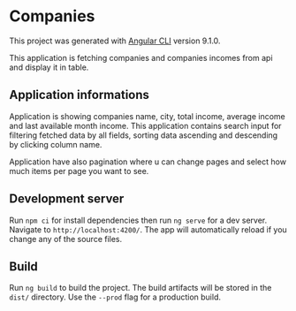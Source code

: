 # Companies

This project was generated with [Angular CLI](https://github.com/angular/angular-cli) version 9.1.0.

This application is fetching companies and companies incomes from api and display it in table.

## Application informations
Application is showing companies name, city, total income, average income and last available month income.
This application contains search input for filtering fetched data by all fields, sorting data ascending and descending by clicking column name.

Application have also pagination where u can change pages and select how much items per page you want to see.

## Development server

Run `npm ci` for install dependencies then run `ng serve` for a dev server. Navigate to `http://localhost:4200/`. The app will automatically reload if you change any of the source files.

## Build

Run `ng build` to build the project. The build artifacts will be stored in the `dist/` directory. Use the `--prod` flag for a production build.
